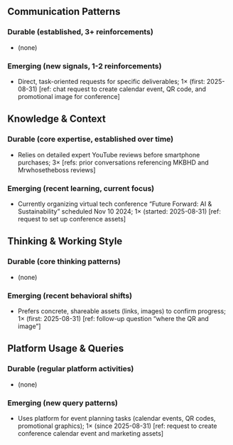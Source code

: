 ## Communication Patterns
### Durable (established, 3+ reinforcements)
- (none)

### Emerging (new signals, 1-2 reinforcements)
- Direct, task-oriented requests for specific deliverables; 1× (first: 2025-08-31) [ref: chat request to create calendar event, QR code, and promotional image for conference]

## Knowledge & Context
### Durable (core expertise, established over time)
- Relies on detailed expert YouTube reviews before smartphone purchases; 3× [refs: prior conversations referencing MKBHD and Mrwhosetheboss reviews]

### Emerging (recent learning, current focus)
- Currently organizing virtual tech conference “Future Forward: AI & Sustainability” scheduled Nov 10 2024; 1× (started: 2025-08-31) [ref: request to set up conference assets]

## Thinking & Working Style
### Durable (core thinking patterns)
- (none)

### Emerging (recent behavioral shifts)
- Prefers concrete, shareable assets (links, images) to confirm progress; 1× (first: 2025-08-31) [ref: follow-up question “where the QR and image”]

## Platform Usage & Queries
### Durable (regular platform activities)
- (none)

### Emerging (new query patterns)
- Uses platform for event planning tasks (calendar events, QR codes, promotional graphics); 1× (since 2025-08-31) [ref: request to create conference calendar event and marketing assets]